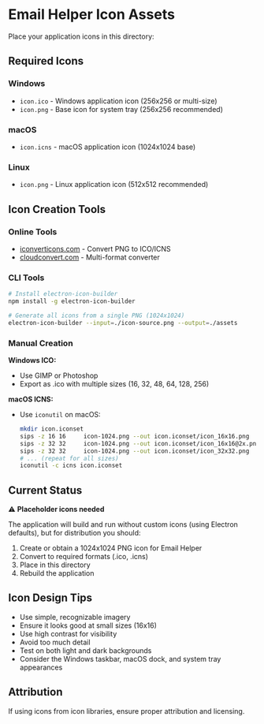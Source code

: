 # Email Helper Icon Assets

Place your application icons in this directory:

## Required Icons

### Windows
- `icon.ico` - Windows application icon (256x256 or multi-size)
- `icon.png` - Base icon for system tray (256x256 recommended)

### macOS
- `icon.icns` - macOS application icon (1024x1024 base)

### Linux
- `icon.png` - Linux application icon (512x512 recommended)

## Icon Creation Tools

### Online Tools
- [iconverticons.com](https://iconverticons.com/online/) - Convert PNG to ICO/ICNS
- [cloudconvert.com](https://cloudconvert.com/) - Multi-format converter

### CLI Tools
```bash
# Install electron-icon-builder
npm install -g electron-icon-builder

# Generate all icons from a single PNG (1024x1024)
electron-icon-builder --input=./icon-source.png --output=./assets
```

### Manual Creation

**Windows ICO:**
- Use GIMP or Photoshop
- Export as .ico with multiple sizes (16, 32, 48, 64, 128, 256)

**macOS ICNS:**
- Use `iconutil` on macOS:
  ```bash
  mkdir icon.iconset
  sips -z 16 16     icon-1024.png --out icon.iconset/icon_16x16.png
  sips -z 32 32     icon-1024.png --out icon.iconset/icon_16x16@2x.png
  sips -z 32 32     icon-1024.png --out icon.iconset/icon_32x32.png
  # ... (repeat for all sizes)
  iconutil -c icns icon.iconset
  ```

## Current Status

⚠️ **Placeholder icons needed**

The application will build and run without custom icons (using Electron defaults), but for distribution you should:

1. Create or obtain a 1024x1024 PNG icon for Email Helper
2. Convert to required formats (.ico, .icns)
3. Place in this directory
4. Rebuild the application

## Icon Design Tips

- Use simple, recognizable imagery
- Ensure it looks good at small sizes (16x16)
- Use high contrast for visibility
- Avoid too much detail
- Test on both light and dark backgrounds
- Consider the Windows taskbar, macOS dock, and system tray appearances

## Attribution

If using icons from icon libraries, ensure proper attribution and licensing.
